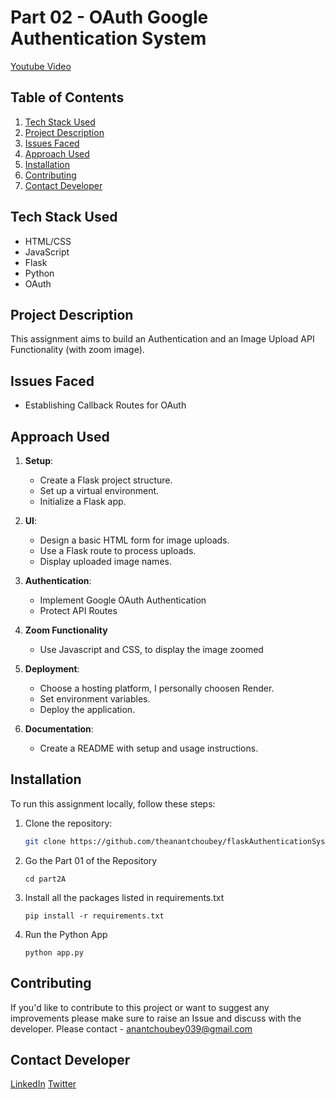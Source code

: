 # Part 02 - OAuth Google Authentication System

[Youtube Video](https://www.youtube.com/watch?v=c-ImMYDvTkM)

## Table of Contents

1. [Tech Stack Used](#tech-stack-used)
2. [Project Description](#project-description)
3. [Issues Faced](#issues-faced)
4. [Approach Used](#approach-used)
5. [Installation](#installation)
6. [Contributing](#contributing)
7. [Contact Developer](#contact-developer)

## Tech Stack Used

- HTML/CSS
- JavaScript
- Flask
- Python
- OAuth

## Project Description

This assignment aims to build an Authentication and an Image Upload API Functionality (with zoom image).

## Issues Faced

- Establishing Callback Routes for OAuth

## Approach Used

1. **Setup**:

   - Create a Flask project structure.
   - Set up a virtual environment.
   - Initialize a Flask app.

2. **UI**:

   - Design a basic HTML form for image uploads.
   - Use a Flask route to process uploads.
   - Display uploaded image names.

3. **Authentication**:

   - Implement Google OAuth Authentication
   - Protect API Routes

4. **Zoom Functionality**

   - Use Javascript and CSS, to display the image zoomed

5. **Deployment**:

   - Choose a hosting platform, I personally choosen Render.
   - Set environment variables.
   - Deploy the application.

6. **Documentation**:

   - Create a README with setup and usage instructions.

## Installation

To run this assignment locally, follow these steps:

1. Clone the repository:

   ```bash
   git clone https://github.com/theanantchoubey/flaskAuthenticationSystem.git
   ```

2. Go the Part 01 of the Repository

   ```
   cd part2A
   ```

3. Install all the packages listed in requirements.txt

   ```
   pip install -r requirements.txt
   ```

4. Run the Python App
   ```
   python app.py
   ```

## Contributing

If you'd like to contribute to this project or want to suggest any improvements please make sure to raise an Issue and discuss with the developer. Please contact - [anantchoubey039@gmail.com](mailto:anantchoubey039@gmail.com)

## Contact Developer

[LinkedIn](https://www.linkedin.com/in/theanantchoubey/)
[Twitter](https://twitter.com/theanantchoubey)
